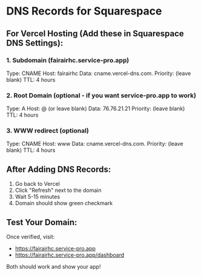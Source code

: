 # DNS Records for Squarespace

## For Vercel Hosting (Add these in Squarespace DNS Settings):

### 1. Subdomain (fairairhc.service-pro.app)
Type: CNAME
Host: fairairhc
Data: cname.vercel-dns.com.
Priority: (leave blank)
TTL: 4 hours

### 2. Root Domain (optional - if you want service-pro.app to work)
Type: A
Host: @ (or leave blank)
Data: 76.76.21.21
Priority: (leave blank)
TTL: 4 hours

### 3. WWW redirect (optional)
Type: CNAME
Host: www
Data: cname.vercel-dns.com.
Priority: (leave blank)
TTL: 4 hours

## After Adding DNS Records:

1. Go back to Vercel
2. Click "Refresh" next to the domain
3. Wait 5-15 minutes
4. Domain should show green checkmark

## Test Your Domain:

Once verified, visit:
- https://fairairhc.service-pro.app
- https://fairairhc.service-pro.app/dashboard

Both should work and show your app!